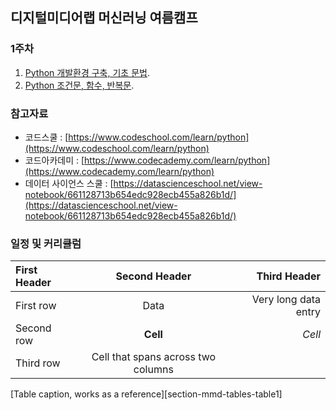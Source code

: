 ## 디지털미디어랩 머신러닝 여름캠프



### 1주차
1. [Python 개발환경 구축, 기초 문법](https://yonseidmlab.github.io/dmlab-week1.html).
2. [Python 조건문, 함수, 반복문](https://yonseidmlab.github.io/dmlab-week1-2.html).

### 참고자료
* 코드스쿨 : [https://www.codeschool.com/learn/python](https://www.codeschool.com/learn/python)
* 코드아카데미 : [https://www.codecademy.com/learn/python](https://www.codecademy.com/learn/python)
* 데이터 사이언스 스쿨 : [https://datascienceschool.net/view-notebook/661128713b654edc928ecb455a826b1d/](https://datascienceschool.net/view-notebook/661128713b654edc928ecb455a826b1d/)


### 일정 및 커리큘럼
| First Header  | Second Header | Third Header         |
| :------------ | :-----------: | -------------------: |
| First row     | Data          | Very long data entry |
| Second row    | **Cell**      | *Cell*               |
| Third row     | Cell that spans across two columns  ||
[Table caption, works as a reference][section-mmd-tables-table1] 
